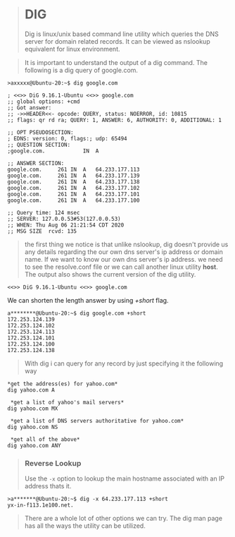 


># DIG
>Dig is linux/unix based command line utility which queries the DNS server for domain related records. It can be viewed as nslookup equivalent for linux environment.

>It is important to understand the output of a dig command.
>The following is a dig query of google.com.

    >axxxxx@Ubuntu-20:~$ dig google.com
    
    ; <<>> DiG 9.16.1-Ubuntu <<>> google.com
    ;; global options: +cmd
    ;; Got answer:
    ;; ->>HEADER<<- opcode: QUERY, status: NOERROR, id: 10815
    ;; flags: qr rd ra; QUERY: 1, ANSWER: 6, AUTHORITY: 0, ADDITIONAL: 1
    
    ;; OPT PSEUDOSECTION:
    ; EDNS: version: 0, flags:; udp: 65494
    ;; QUESTION SECTION:
    ;google.com.			IN	A
    
    ;; ANSWER SECTION:
    google.com.		261	IN	A	64.233.177.113
    google.com.		261	IN	A	64.233.177.139
    google.com.		261	IN	A	64.233.177.138
    google.com.		261	IN	A	64.233.177.102
    google.com.		261	IN	A	64.233.177.101
    google.com.		261	IN	A	64.233.177.100
    
    ;; Query time: 124 msec
    ;; SERVER: 127.0.0.53#53(127.0.0.53)
    ;; WHEN: Thu Aug 06 21:21:54 CDT 2020
    ;; MSG SIZE  rcvd: 135
>the first thing we notice is that unlike nslookup, dig doesn't provide us any details regarding the our own dns server's ip address or domain name. If we want to know our own dns server's ip address. we need to see the resolve.conf file or we can call another linux utility **host**.
>The output also shows the current version of the dig utility.

    <<>> DiG 9.16.1-Ubuntu <<>> google.com

We can shorten the length answer by using *+short* flag.

    a********@Ubuntu-20:~$ dig google.com +short
    172.253.124.139
    172.253.124.102
    172.253.124.113
    172.253.124.101
    172.253.124.100
    172.253.124.138
   >With dig i can query for any record by just specifying it the following way
   

    *get the address(es) for yahoo.com*
    dig yahoo.com A 
    
     *get a list of yahoo's mail servers*
    dig yahoo.com MX 
    
     *get a list of DNS servers authoritative for yahoo.com*
    dig yahoo.com NS 
    
     *get all of the above*
    dig yahoo.com ANY 

>### Reverse Lookup
>Use the `-x` option to lookup the main hostname associated with an IP address thats it.

    >a*******@Ubuntu-20:~$ dig -x 64.233.177.113 +short
    yx-in-f113.1e100.net.


>There are a whole lot of other options we can try. The dig man page has all the ways the utility can be utilized.

<!--stackedit_data:
eyJoaXN0b3J5IjpbNTk5MzM4NTk1LDE5MjA3MzAzNzUsMTI5MD
I5ODEyLC00NTE0NTUxNjEsMjA0MDI5NzYyMl19
-->